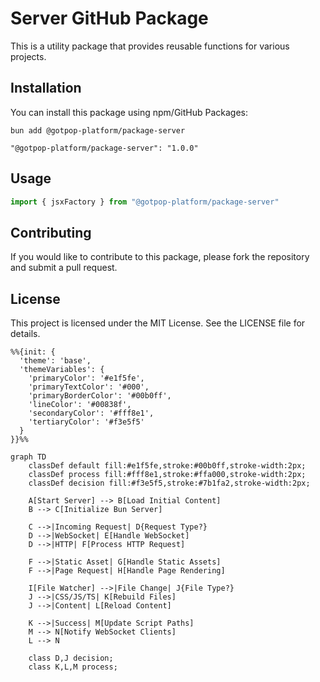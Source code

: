 # Server GitHub Package

This is a utility package that provides reusable functions for various projects.

## Installation

You can install this package using npm/GitHub Packages:

```
bun add @gotpop-platform/package-server
```

```
"@gotpop-platform/package-server": "1.0.0"
```

## Usage

```typescript
import { jsxFactory } from "@gotpop-platform/package-server"
```

## Contributing

If you would like to contribute to this package, please fork the repository and submit a pull request.

## License

This project is licensed under the MIT License. See the LICENSE file for details.


```mermaid
%%{init: {
  'theme': 'base',
  'themeVariables': {
    'primaryColor': '#e1f5fe',
    'primaryTextColor': '#000',
    'primaryBorderColor': '#00b0ff',
    'lineColor': '#00838f',
    'secondaryColor': '#fff8e1',
    'tertiaryColor': '#f3e5f5'
  }
}}%%

graph TD
    classDef default fill:#e1f5fe,stroke:#00b0ff,stroke-width:2px;
    classDef process fill:#fff8e1,stroke:#ffa000,stroke-width:2px;
    classDef decision fill:#f3e5f5,stroke:#7b1fa2,stroke-width:2px;

    A[Start Server] --> B[Load Initial Content]
    B --> C[Initialize Bun Server]
    
    C -->|Incoming Request| D{Request Type?}
    D -->|WebSocket| E[Handle WebSocket]
    D -->|HTTP| F[Process HTTP Request]
    
    F -->|Static Asset| G[Handle Static Assets]
    F -->|Page Request| H[Handle Page Rendering]
    
    I[File Watcher] -->|File Change| J{File Type?}
    J -->|CSS/JS/TS| K[Rebuild Files]
    J -->|Content| L[Reload Content]
    
    K -->|Success| M[Update Script Paths]
    M --> N[Notify WebSocket Clients]
    L --> N

    class D,J decision;
    class K,L,M process;
```